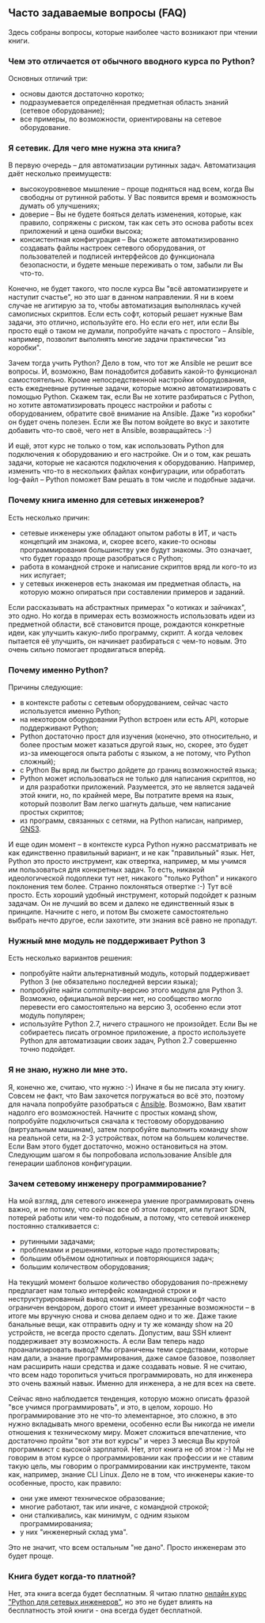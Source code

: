 ## Часто задаваемые вопросы (FAQ)

Здесь собраны вопросы, которые наиболее часто возникают при чтении книги.

### Чем это отличается от обычного вводного курса по Python?

Основных отличий три:

* основы даются достаточно коротко;
* подразумевается определённая предметная область знаний \(сетевое оборудование\);
* все примеры, по возможности, ориентированы на сетевое оборудование.

### Я сетевик. Для чего мне нужна эта книга?

В первую очередь – для автоматизации рутинных задач. Автоматизация даёт несколько преимуществ:

* высокоуровневое мышление – проще подняться над всем, когда Вы свободны от рутинной работы. У Вас появится время и возможность думать об улучшениях;
* доверие – Вы не будете бояться делать изменения, которые, как правило, сопряжены с риском, так как сеть это основа работы всех приложений и цена ошибки высока;
* консистентная конфигурация – Вы сможете автоматизированно создавать файлы настроек сетевого оборудования, от пользователей и подписей интерфейсов до функционала безопасности, и будете меньше переживать о том, забыли ли Вы что-то.

Конечно, не будет такого, что после курса Вы "всё автоматизируете и наступит счастье", но это шаг в данном направлении. Я ни в коем случае не агитирую за то, чтобы автоматизация выполнялась кучей самописных скриптов. Если есть софт, который решает нужные Вам задачи, это отлично, используйте его. Но если его нет, или если Вы просто ещё о таком не думали, попробуйте начать с простого – Ansible, например, позволит выполнять многие задачи практически "из коробки".

Зачем тогда учить Python? Дело в том, что тот же Ansible не решит все вопросы. И, возможно, Вам понадобится добавить какой-то функционал самостоятельно. Кроме непосредственной настройки оборудования, есть ежедневные рутинные задачи, которые можно автоматизировать с помощью Python. Скажем так, если Вы не хотите разбираться с Python, но хотите автоматизировать процесс настройки и работы с оборудованием, обратите своё внимание на Ansible. Даже "из коробки" он будет очень полезен. Если же Вы потом войдете во вкус и захотите добавить что-то своё, чего нет в Ansible, возвращайтесь :-)

И ещё, этот курс не только о том, как использовать Python для подключения к оборудованию и его настройке. Он и о том, как решать задачи, которые не касаются подключения к оборудованию. Например, изменить что-то в нескольких файлах конфигурации, или обработать log-файл – Python поможет Вам решать в том числе и подобные задачи.

### Почему книга именно для сетевых инженеров?

Есть несколько причин:

* сетевые инженеры уже обладают опытом работы в ИТ, и часть концепций им знакома, и, скорее всего, какие-то основы программирования большинству уже будут знакомы. Это означает, что будет гораздо проще разобраться с Python;
* работа в командной строке и написание скриптов вряд ли кого-то из них испугает;
* у сетевых инженеров есть знакомая им предметная область, на которую можно опираться при составлении примеров и заданий.

Если рассказывать на абстрактных примерах "о котиках и зайчиках", это одно. Но когда в примерах есть возможность использовать идеи из предметной области, всё становится проще, рождаются конкретные идеи, как улучшить какую-либо программу, скрипт. А когда человек пытается её улучшить, он начинает разбираться с чем-то новым. Это очень сильно помогает продвигаться вперёд.

### Почему именно Python?

Причины следующие:

* в контексте работы с сетевым оборудованием, сейчас часто используется именно Python;
* на некотором оборудовании Python встроен или есть API, которые поддерживают Python;
* Python достаточно прост для изучения (конечно, это относительно, и более простым может казаться другой язык, но, скорее, это будет из-за имеющегося опыта работы с языком, а не потому, что Python сложный);
* с Python Вы вряд ли быстро дойдете до границ возможностей языка;
* Python может использоваться не только для написания скриптов, но и для разработки приложений. Разумеется, это не является задачей этой книги, но, по крайней мере, Вы потратите время на язык, который позволит Вам легко шагнуть дальше, чем написание простых скриптов;
* из программ, связанных с сетями, на Python написан, например, [GNS3](https://github.com/GNS3/).

И еще один момент – в контексте курса Python нужно рассматривать не как единственно правильный вариант, и не как "правильный" язык. Нет, Python это просто инструмент, как отвертка, например, м мы учимся им пользоваться для конкретных задач. То есть, никакой идеологической подоплеки тут нет, никакого "только Python" и никакого поклонения тем более. Странно поклоняться отвертке :-) Тут всё просто. Есть хороший удобный инструмент, который подойдет к разным задачам. Он не лучший во всем и далеко не единственный язык в принципе. Начните с него, и потом Вы сможете самостоятельно выбрать нечто другое, если захотите, эти знания всё равно не пропадут.

### Нужный мне модуль не поддерживает Python 3

Есть несколько вариантов решения:

* попробуйте найти альтернативный модуль, который поддерживает Python 3 \(не обязательно последней версии языка\);
* попробуйте найти community-версию этого модуля для Python 3. Возможно, официальной версии нет, но сообщество могло перевести его самостоятельно на версию 3, особенно если этот модуль популярен;
* используйте Python 2.7, ничего страшного не произойдет. Если Вы не собираетесь писать огромное приложение, а просто используете Python для автоматизации своих задач, Python 2.7 совершенно точно подойдет.

### Я не знаю, нужно ли мне это.

Я, конечно же, считаю, что нужно :-) Иначе я бы не писала эту книгу. Совсем не факт, что Вам захочется погружаться во всё это, поэтому для начала попробуйте разобраться с [Ansible](book/Part_VI.md). Возможно, Вам хватит надолго его возможностей. Начните с простых команд show, попробуйте подключиться сначала к тестовому оборудованию \(виртуальным машинам\), затем попробуйте выполнить команду show на реальной сети, на 2-3 устройствах, потом на большем количестве. Если Вам этого будет достаточно, можно остановиться на этом. Следующим шагом я бы попробовала использование Ansible для генерации шаблонов конфигурации.

### Зачем сетевому инженеру программирование?

На мой взгляд, для сетевого инженера умение программировать очень важно, и не потому, что сейчас все об этом говорят, или пугают SDN, потерей работы или чем-то подобным, а потому, что сетевой инженер постоянно сталкивается с:

* рутинными задачами;
* проблемами и решениями, которые надо протестировать;
* большим объёмом однотипных и повторяющихся задач;
* большим количеством оборудования;

На текущий момент большое количество оборудования по-прежнему предлагает нам только интерфейс командной строки и неструктурированный вывод команд. Управляющий софт часто ограничен вендором, дорого стоит и имеет урезанные возможности – в итоге мы вручную снова и снова делаем одно и то же. Даже такие банальные вещи, как отправить одну и ту же команду show на 20 устройств, не всегда просто сделать. Допустим, ваш SSH клиент поддерживает эту возможность. А если Вам теперь надо проанализировать вывод? Мы ограничены теми средствами, которые нам дали, а знание программирования, даже самое базовое, позволяет нам расширить наши средства и даже создавать новые. Я не считаю, что всем надо торопиться учиться программировать, но для инженера это очень важный навык. Именно для инженера, а не для всех на свете.

Сейчас явно наблюдается тенденция, которую можно описать фразой "все учимся программировать", и это, в целом, хорошо. Но программирование это не что-то элементарное, это сложно, в это нужно вкладывать много времени, особенно если Вы никогда не имели отношения к техническому миру. Может сложиться впечатление, что достаточно пройти "вот эти вот курсы" и через 3 месяца Вы крутой программист с высокой зарплатой. Нет, этот книга не об этом :-) Мы не говорим в этом курсе о программировании как профессии и не ставим такую цель, мы говорим о программировании как инструменте, таком как, например, знание CLI Linux. Дело не в том, что инженеры какие-то особенные, просто, как правило:

* они уже имеют техническое образование;
* многие работают, так или иначе, с командной строкой;
* они сталкивались, как минимум, с одним языком программированияа;
* у них "инженерный склад ума".

Это не значит, что всем остальным "не дано". Просто инженерам это будет проще.

### Книга будет когда-то платной?

Нет, эта книга всегда будет бесплатным. Я читаю платно [онлайн курс "Python для сетевых инженеров"](https://natenka.github.io/pyneng-online/), но это не будет влиять на бесплатность этой книги - она всегда будет бесплатной.
